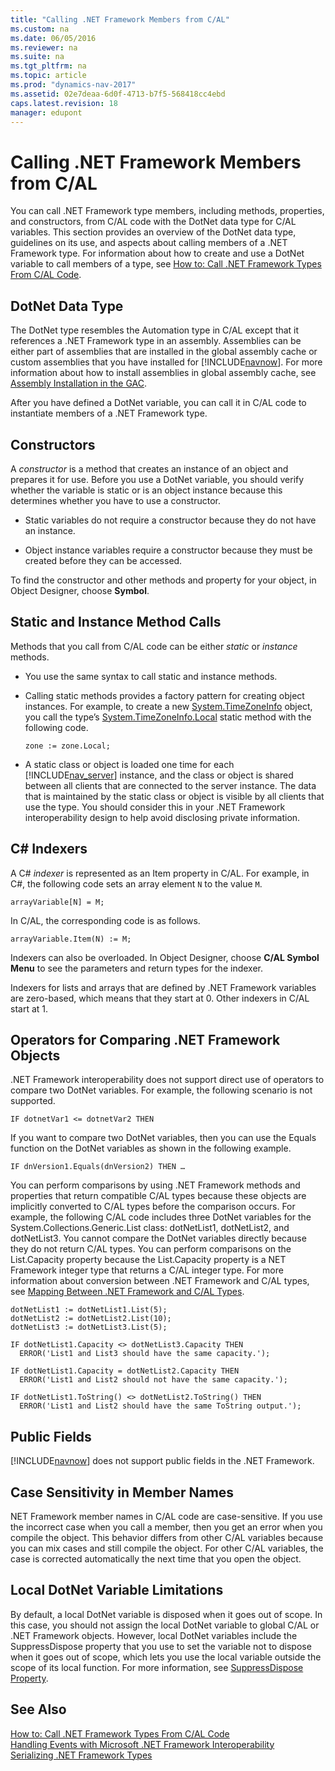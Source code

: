 ```yaml
---
title: "Calling .NET Framework Members from C/AL"
ms.custom: na
ms.date: 06/05/2016
ms.reviewer: na
ms.suite: na
ms.tgt_pltfrm: na
ms.topic: article
ms.prod: "dynamics-nav-2017"
ms.assetid: 02e7deaa-6d0f-4713-b7f5-568418cc4ebd
caps.latest.revision: 18
manager: edupont
---
```

# Calling .NET Framework Members from C/AL
You can call .NET Framework type members, including methods, properties, and constructors, from C/AL code with the DotNet data type for C/AL variables. This section provides an overview of the DotNet data type, guidelines on its use, and aspects about calling members of a .NET Framework type. For information about how to create and use a DotNet variable to call members of a type, see [How to: Call .NET Framework Types From C/AL Code](How-to--Call-.NET-Framework-Types-From-C-AL-Code.md).  

## DotNet Data Type  
 The DotNet type resembles the Automation type in C/AL except that it references a .NET Framework type in an assembly. Assemblies can be either part of assemblies that are installed in the global assembly cache or custom assemblies that you have installed for [!INCLUDE[navnow](includes/navnow_md.md)]. For more information about how to install assemblies in global assembly cache, see [Assembly Installation in the GAC](http://go.microsoft.com/fwlink/?LinkID=196848).  

 After you have defined a DotNet variable, you can call it in C/AL code to instantiate members of a .NET Framework type.  

## Constructors  
 A *constructor* is a method that creates an instance of an object and prepares it for use. Before you use a DotNet variable, you should verify whether the variable is static or is an object instance because this determines whether you have to use a constructor.  

-   Static variables do not require a constructor because they do not have an instance.  

-   Object instance variables require a constructor because they must be created before they can be accessed.  

 To find the constructor and other methods and property for your object, in Object Designer, choose **Symbol**.  

## Static and Instance Method Calls  
 Methods that you call from C/AL code can be either *static* or *instance* methods.  

-   You use the same syntax to call static and instance methods.  

-   Calling static methods provides a factory pattern for creating object instances. For example, to create a new [System.TimeZoneInfo](https://msdn.microsoft.com/en-us/library/system.timezoneinfo\(v=vs.110\).aspx) object, you call the type’s [System.TimeZoneInfo.Local](https://msdn.microsoft.com/en-us/library/system.timezoneinfo.local\(v=vs.110\).aspx) static method with the following code.  

    ```  
    zone := zone.Local;  

    ```  

-   A static class or object is loaded one time for each [!INCLUDE[nav_server](includes/nav_server_md.md)] instance, and the class or object is shared between all clients that are connected to the server instance. The data that is maintained by the static class or object is visible by all clients that use the type. You should consider this in your .NET Framework interoperability design to help avoid disclosing private information.  

## C\# Indexers  
 A C\# *indexer* is represented as an Item property in C/AL. For example, in C\#, the following code sets an array element `N` to the value `M`.  

```  
arrayVariable[N] = M;  

```  

 In C/AL, the corresponding code is as follows.  

```  
arrayVariable.Item(N) := M;  
```  

 Indexers can also be overloaded. In Object Designer, choose **C/AL Symbol Menu** to see the parameters and return types for the indexer.  

 Indexers for lists and arrays that are defined by .NET Framework variables are zero-based, which means that they start at 0. Other indexers in C/AL start at 1.  

## Operators for Comparing .NET Framework Objects  
 .NET Framework interoperability does not support direct use of operators to compare two DotNet variables. For example, the following scenario is not supported.  

```  
IF dotnetVar1 <= dotnetVar2 THEN  
```  

 If you want to compare two DotNet variables, then you can use the Equals function on the DotNet variables as shown in the following example.  

```  
IF dnVersion1.Equals(dnVersion2) THEN …  
```  

 You can perform comparisons by using .NET Framework methods and properties that return compatible C/AL types because these objects are implicitly converted to C/AL types before the comparison occurs. For example, the following C/AL code includes three DotNet variables for the System.Collections.Generic.List class: dotNetList1, dotNetList2, and dotNetList3. You cannot compare the DotNet variables directly because they do not return C/AL types. You can perform comparisons on the List.Capacity property because the List.Capacity property is a NET Framework integer type that returns a C/AL integer type. For more information about conversion between .NET Framework and C/AL types, see [Mapping Between .NET Framework and C/AL Types](Mapping-Between-.NET-Framework-and-C-AL-Types.md).  

```  
dotNetList1 := dotNetList1.List(5);  
dotNetList2 := dotNetList2.List(10);  
dotNetList3 := dotNetList3.List(5);  

IF dotNetList1.Capacity <> dotNetList3.Capacity THEN  
  ERROR('List1 and List3 should have the same capacity.');  

IF dotNetList1.Capacity = dotNetList2.Capacity THEN  
  ERROR('List1 and List2 should not have the same capacity.');  

IF dotNetList1.ToString() <> dotNetList2.ToString() THEN  
  ERROR('List1 and List2 should have the same ToString output.');  

```  

## Public Fields  
 [!INCLUDE[navnow](includes/navnow_md.md)] does not support public fields in the .NET Framework.  

## Case Sensitivity in Member Names  
 NET Framework member names in C/AL code are case-sensitive. If you use the incorrect case when you call a member, then you get an error when you compile the object. This behavior differs from other C/AL variables because you can mix cases and still compile the object. For other C/AL variables, the case is corrected automatically the next time that you open the object.  

## Local DotNet Variable Limitations  
 By default, a local DotNet variable is disposed when it goes out of scope. In this case, you should not assign the local DotNet variable to global C/AL or .NET Framework objects. However, local DotNet variables include the SuppressDispose property that you use to set the variable not to dispose when it goes out of scope, which lets you use the local variable outside the scope of its local function. For more information, see [SuppressDispose Property](SuppressDispose-Property.md).  

## See Also  
 [How to: Call .NET Framework Types From C/AL Code](How-to--Call-.NET-Framework-Types-From-C-AL-Code.md)   
 [Handling Events with Microsoft .NET Framework Interoperability](Handling-Events-with-Microsoft-.NET-Framework-Interoperability.md)   
 [Serializing .NET Framework Types](Serializing-.NET-Framework-Types.md)
